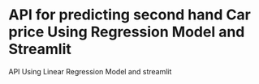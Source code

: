 # API for predicting second hand Car price Using Regression Model and Streamlit
API Using Linear Regression Model and streamlit
